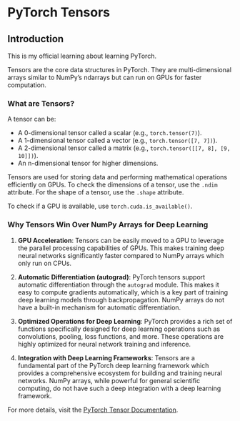 # PyTorch Tensors


## Introduction
This is my official learning about learning PyTorch.

Tensors are the core data structures in PyTorch. They are multi-dimensional arrays similar to NumPy’s ndarrays but can run on GPUs for faster computation.

### What are Tensors?
A tensor can be:
- A 0-dimensional tensor called a scalar (e.g., `torch.tensor(7)`).
- A 1-dimensional tensor called a vector (e.g., `torch.tensor([7, 7])`).
- A 2-dimensional tensor called a matrix (e.g., `torch.tensor([[7, 8], [9, 10]])`).
- An n-dimensional tensor for higher dimensions.

Tensors are used for storing data and performing mathematical operations efficiently on GPUs. To check the dimensions of a tensor, use the `.ndim` attribute. For the shape of a tensor, use the `.shape` attribute.

To check if a GPU is available, use `torch.cuda.is_available()`.

### Why Tensors Win Over NumPy Arrays for Deep Learning

1. **GPU Acceleration**: Tensors can be easily moved to a GPU to leverage the parallel processing capabilities of GPUs. This makes training deep neural networks significantly faster compared to NumPy arrays which only run on CPUs.

2. **Automatic Differentiation (autograd)**: PyTorch tensors support automatic differentiation through the `autograd` module. This makes it easy to compute gradients automatically, which is a key part of training deep learning models through backpropagation. NumPy arrays do not have a built-in mechanism for automatic differentiation.

3. **Optimized Operations for Deep Learning**: PyTorch provides a rich set of functions specifically designed for deep learning operations such as convolutions, pooling, loss functions, and more. These operations are highly optimized for neural network training and inference.

4. **Integration with Deep Learning Frameworks**: Tensors are a fundamental part of the PyTorch deep learning framework which provides a comprehensive ecosystem for building and training neural networks. NumPy arrays, while powerful for general scientific computing, do not have such a deep integration with a deep learning framework.

For more details, visit the [PyTorch Tensor Documentation](https://docs.pytorch.org/docs/stable/tensors.html).
